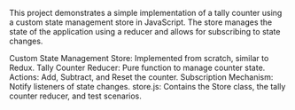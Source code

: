 This project demonstrates a simple implementation of a tally counter using a custom state management store in JavaScript. The store manages the state of the application using a reducer and allows for subscribing to state changes.

Custom State Management Store: Implemented from scratch, similar to Redux.
Tally Counter Reducer: Pure function to manage counter state.
Actions: Add, Subtract, and Reset the counter.
Subscription Mechanism: Notify listeners of state changes.
store.js: Contains the Store class, the tally counter reducer, and test scenarios.
